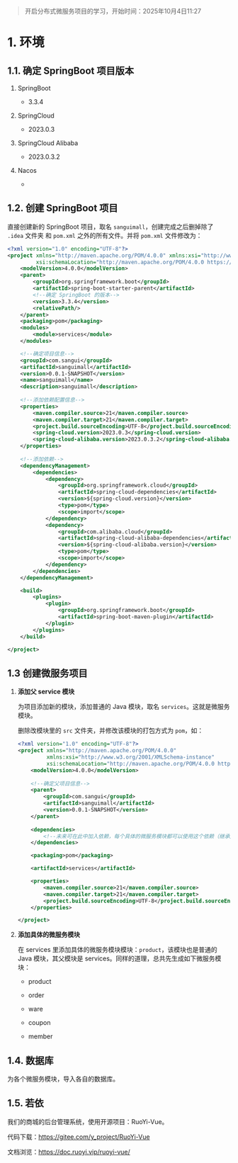 > 开启分布式微服务项目的学习，开始时间：2025年10月4日11:27

# 1. 环境

## 1.1. 确定 SpringBoot 项目版本

1. SpringBoot
   + 3.3.4

2. SpringCloud

   + 2023.0.3

3. SpringCloud Alibaba

   + 2023.0.3.2

4. Nacos

   + 

   

## 1.2. 创建 SpringBoot 项目

直接创建新的 SpringBoot 项目，取名 `sanguimall`，创建完成之后删掉除了 `.idea` 文件夹 和 `pom.xml` 之外的所有文件。并将 `pom.xml` 文件修改为：

```xml
<?xml version="1.0" encoding="UTF-8"?>
<project xmlns="http://maven.apache.org/POM/4.0.0" xmlns:xsi="http://www.w3.org/2001/XMLSchema-instance"
         xsi:schemaLocation="http://maven.apache.org/POM/4.0.0 https://maven.apache.org/xsd/maven-4.0.0.xsd">
    <modelVersion>4.0.0</modelVersion>
    <parent>
        <groupId>org.springframework.boot</groupId>
        <artifactId>spring-boot-starter-parent</artifactId>
        <!--确定 SpringBoot 的版本-->
        <version>3.3.4</version>
        <relativePath/>
    </parent>
    <packaging>pom</packaging>
    <modules>
        <module>services</module>
    </modules>

    <!--确定项目信息-->
    <groupId>com.sangui</groupId>
    <artifactId>sanguimall</artifactId>
    <version>0.0.1-SNAPSHOT</version>
    <name>sanguimall</name>
    <description>sanguimall</description>
    
    <!--添加依赖配置信息-->
    <properties>
        <maven.compiler.source>21</maven.compiler.source>
        <maven.compiler.target>21</maven.compiler.target>
        <project.build.sourceEncoding>UTF-8</project.build.sourceEncoding>
        <spring-cloud.version>2023.0.3</spring-cloud.version>
        <spring-cloud-alibaba.version>2023.0.3.2</spring-cloud-alibaba.version>
    </properties>
    
    <!--添加依赖-->
    <dependencyManagement>
        <dependencies>
            <dependency>
                <groupId>org.springframework.cloud</groupId>
                <artifactId>spring-cloud-dependencies</artifactId>
                <version>${spring-cloud.version}</version>
                <type>pom</type>
                <scope>import</scope>
            </dependency>
            <dependency>
                <groupId>com.alibaba.cloud</groupId>
                <artifactId>spring-cloud-alibaba-dependencies</artifactId>
                <version>${spring-cloud-alibaba.version}</version>
                <type>pom</type>
                <scope>import</scope>
            </dependency>
        </dependencies>
    </dependencyManagement>

    <build>
        <plugins>
            <plugin>
                <groupId>org.springframework.boot</groupId>
                <artifactId>spring-boot-maven-plugin</artifactId>
            </plugin>
        </plugins>
    </build>

</project>
```

## 1.3 创建微服务项目

1. **添加父 service 模块**

   为项目添加新的模块，添加普通的 Java 模块，取名 `services`。这就是微服务模块。

   删除改模块里的 `src` 文件夹，并修改该模块的打包方式为 `pom`，如：

   ```xml
   <?xml version="1.0" encoding="UTF-8"?>
   <project xmlns="http://maven.apache.org/POM/4.0.0"
            xmlns:xsi="http://www.w3.org/2001/XMLSchema-instance"
            xsi:schemaLocation="http://maven.apache.org/POM/4.0.0 http://maven.apache.org/xsd/maven-4.0.0.xsd">
       <modelVersion>4.0.0</modelVersion>
       
       <!--确定父项目信息-->
       <parent>
           <groupId>com.sangui</groupId>
           <artifactId>sanguimall</artifactId>
           <version>0.0.1-SNAPSHOT</version>
       </parent>
       
       <dependencies>
           <!--未来可在此中加入依赖，每个具体的微服务模块都可以使用这个依赖（继承父依赖）-->
       </dependencies>
   
       <packaging>pom</packaging>
   
       <artifactId>services</artifactId>
   
       <properties>
           <maven.compiler.source>21</maven.compiler.source>
           <maven.compiler.target>21</maven.compiler.target>
           <project.build.sourceEncoding>UTF-8</project.build.sourceEncoding>
       </properties>
   
   </project>
   ```

2. **添加具体的微服务模块**

   在 services 里添加具体的微服务模块模块：`product`，该模块也是普通的 Java 模块，其父模块是 services。同样的道理，总共先生成如下微服务模块：

   + product

   + order

   + ware

   + coupon

   + member

## 1.4. 数据库

为各个微服务模块，导入各自的数据库。



## 1.5. 若依

我们的商城的后台管理系统，使用开源项目：RuoYi-Vue。

代码下载：https://gitee.com/y_project/RuoYi-Vue 

文档浏览：https://doc.ruoyi.vip/ruoyi-vue/ 



